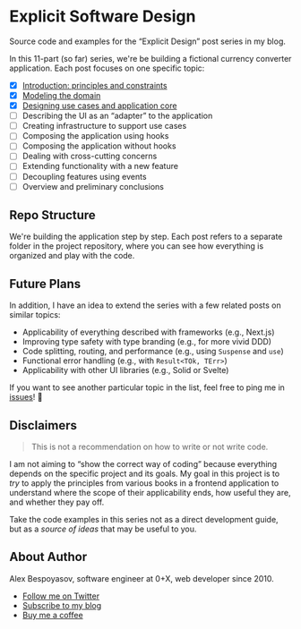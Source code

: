 # Explicit Software Design

Source code and examples for the “Explicit Design” post series in my blog.

In this 11-part (so far) series, we're be building a fictional currency converter application. Each post focuses on one specific topic:

- [x] [Introduction: principles and constraints](https://bespoyasov.me/blog/explicit-design-series/)
- [x] [Modeling the domain](https://bespoyasov.me/blog/explicit-design-1/)
- [x] [Designing use cases and application core](https://bespoyasov.me/blog/explicit-design-2/)
- [ ] Describing the UI as an “adapter” to the application
- [ ] Creating infrastructure to support use cases
- [ ] Composing the application using hooks
- [ ] Composing the application without hooks
- [ ] Dealing with cross-cutting concerns
- [ ] Extending functionality with a new feature
- [ ] Decoupling features using events
- [ ] Overview and preliminary conclusions

## Repo Structure

We're building the application step by step. Each post refers to a separate folder in the project repository, where you can see how everything is organized and play with the code.

## Future Plans

In addition, I have an idea to extend the series with a few related posts on similar topics:

- Applicability of everything described with frameworks (e.g., Next.js)
- Improving type safety with type branding (e.g., for more vivid DDD)
- Code splitting, routing, and performance (e.g., using `Suspense` and `use`)
- Functional error handling (e.g., with `Result<TOk, TErr>`)
- Applicability with other UI libraries (e.g., Solid or Svelte)

If you want to see another particular topic in the list, feel free to ping me in [issues](https://github.com/bespoyasov/explicit-design/issues)! 👋

## Disclaimers

> This is not a recommendation on how to write or not write code.

I am not aiming to “show the correct way of coding” because everything depends on the specific project and its goals. My goal in this project is to _try_ to apply the principles from various books in a frontend application to understand where the scope of their applicability ends, how useful they are, and whether they pay off.

Take the code examples in this series not as a direct development guide, but as a _source of ideas_ that may be useful to you.

## About Author

Alex Bespoyasov, software engineer at 0+X, web developer since 2010.

- [Follow me on Twitter](https://twitter.com/bespoyasov_)
- [Subscribe to my blog](https://bespoyasov.me/blog/)
- [Buy me a coffee](https://buymeacoffee.com/bespoyasov)
